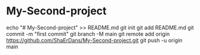 # My-Second-project
echo "# My-Second-project" >> README.md
git init
git add README.md
git commit -m "first commit"
git branch -M main
git remote add origin https://github.com/ShaErDans/My-Second-project.git
git push -u origin main
